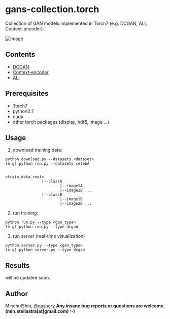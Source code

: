 # gans-collection.torch
Collection of GAN models implemented in Torch7 (e.g. DCGAN, ALI, Context-encoder).

![image](https://camo.githubusercontent.com/45e147fc9dfcf6a8e5df2c9b985078258b9974e3/68747470733a2f2f63646e2d696d616765732d312e6d656469756d2e636f6d2f6d61782f313030302f312a33394e6e6e695f6e685044614c7539416e544c6f57772e706e67)


## Contents
+ [DCGAN](https://arxiv.org/abs/1511.06434)
+ [Context-encoder](http://www.cv-foundation.org/openaccess/content_cvpr_2016/html/Pathak_Context_Encoders_Feature_CVPR_2016_paper.html)
+ [ALI](https://arxiv.org/abs/1606.00704)


## Prerequisites
+ Torch7
+ python2.7
+ cuda
+ other torch packages (display, hdf5, image ...)

## Usage
1. download training data:
~~~ 
python download.py --datasets <dataset>
(e.g) python run.py --datasets celebA


<train_data_root>
                |--classA
                        |--image1A
                        |--image2B ...
                |--classB
                        |--image1B
                        |--image2B ...
~~~
2. run training:
~~~ 
python run.py --type <gan_type>
(e.g) python run.py --type dcgan
~~~
3. run server (real-time visualization)
~~~
python server.py --type <gan_type>
(e.g) python server.py --type dcgan
~~~

## Results
will be updated soon.




## Author
MinchulShin, [@nashory](https://github.com/nashory)
__Any insane bug reports or questions are welcome. (min.stellastra[at]gmail.com)  :-)__



